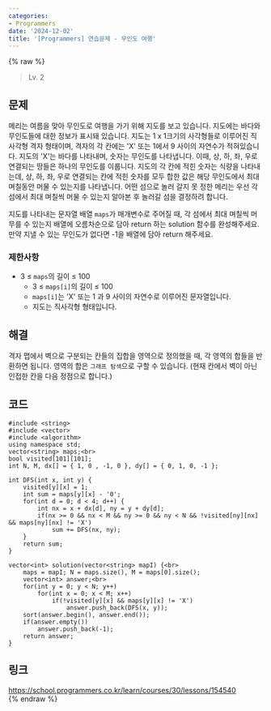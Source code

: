 ```yaml
---
categories:
- Programmers
date: '2024-12-02'
title: '[Programmers] 연습문제 - 무인도 여행'
---
```


{% raw %}
> Lv. 2<br>

## 문제
메리는 여름을 맞아 무인도로 여행을 가기 위해 지도를 보고 있습니다. 지도에는 바다와 무인도들에 대한 정보가 표시돼 있습니다. 지도는 1 x 1크기의 사각형들로 이루어진 직사각형 격자 형태이며, 격자의 각 칸에는 'X' 또는 1에서 9 사이의 자연수가 적혀있습니다. 지도의 'X'는 바다를 나타내며, 숫자는 무인도를 나타냅니다. 이때, 상, 하, 좌, 우로 연결되는 땅들은 하나의 무인도를 이룹니다. 지도의 각 칸에 적힌 숫자는 식량을 나타내는데, 상, 하, 좌, 우로 연결되는 칸에 적힌 숫자를 모두 합한 값은 해당 무인도에서 최대 며칠동안 머물 수 있는지를 나타냅니다. 어떤 섬으로 놀러 갈지 못 정한 메리는 우선 각 섬에서 최대 며칠씩 머물 수 있는지 알아본 후 놀러갈 섬을 결정하려 합니다.

지도를 나타내는 문자열 배열  `maps`가 매개변수로 주어질 때, 각 섬에서 최대 며칠씩 머무를 수 있는지 배열에 오름차순으로 담아 return 하는 solution 함수를 완성해주세요. 만약 지낼 수 있는 무인도가 없다면 -1을 배열에 담아 return 해주세요.

### 제한사항
-   3 ≤  `maps`의 길이 ≤ 100
    -   3 ≤  `maps[i]`의 길이 ≤ 100
    -   `maps[i]`는 'X' 또는 1 과 9 사이의 자연수로 이루어진 문자열입니다.
    -   지도는 직사각형 형태입니다.

## 해결
격자 맵에서 벽으로 구분되는 칸들의 집합을 영역으로 정의했을 때, 각 영역의 합들을 반환하면 됩니다. 영역의 합은 `그래프 탐색`으로 구할 수 있습니다. (현재 칸에서 벽이 아닌 인접한 칸을 다음 정점으로 합니다.)

## 코드
```
#include <string>
#include <vector>
#include <algorithm>
using namespace std;
vector<string> maps;<br>
bool visited[101][101];
int N, M, dx[] = { 1, 0 , -1, 0 }, dy[] = { 0, 1, 0, -1 };

int DFS(int x, int y) {
    visited[y][x] = 1;
    int sum = maps[y][x] - '0';
    for(int d = 0; d < 4; d++) {
        int nx = x + dx[d], ny = y + dy[d];
        if(nx >= 0 && nx < M && ny >= 0 && ny < N && !visited[ny][nx] && maps[ny][nx] != 'X')
            sum += DFS(nx, ny);
    }
    return sum;
}

vector<int> solution(vector<string> mapI) {<br>
    maps = mapI; N = maps.size(), M = maps[0].size();
    vector<int> answer;<br>
    for(int y = 0; y < N; y++)
        for(int x = 0; x < M; x++)
            if(!visited[y][x] && maps[y][x] != 'X')
                answer.push_back(DFS(x, y));
    sort(answer.begin(), answer.end());
    if(answer.empty())
        answer.push_back(-1);
    return answer;
}
```

## 링크
https://school.programmers.co.kr/learn/courses/30/lessons/154540<br>
{% endraw %}